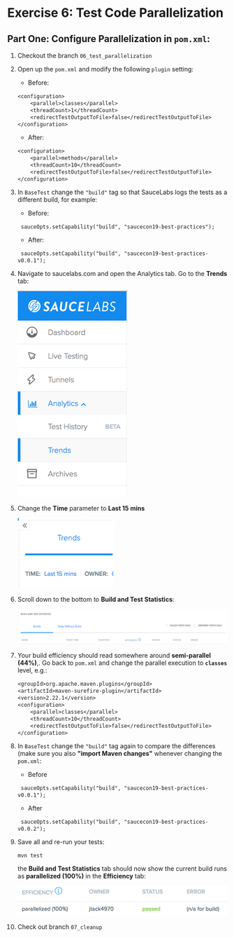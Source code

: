 # Exercise 6: Test Code Parallelization
## Part One: Configure Parallelization in `pom.xml`:

1. Checkout the branch `06_test_parallelization`
2. Open up the `pom.xml` and modify the following `plugin` setting:
    * Before:
    ```
    <configuration>
        <parallel>classes</parallel>
        <threadCount>1</threadCount>
        <redirectTestOutputToFile>false</redirectTestOutputToFile>
    </configuration>
    ```
    * After:
    ```
    <configuration>
        <parallel>methods</parallel>
        <threadCount>10</threadCount>
        <redirectTestOutputToFile>false</redirectTestOutputToFile>
    </configuration>
    ```
3. In `BaseTest` change the `"build"` tag so that SauceLabs logs the tests as a different build, for example:
    * Before:
    ```
     sauceOpts.setCapability("build", "saucecon19-best-practices");
    ```
    * After:
    ```
     sauceOpts.setCapability("build", "saucecon19-best-practices-v0.0.1");
    ```
4. Navigate to saucelabs.com and open the Analytics tab. Go to the **Trends** tab: 
    
    ![Trends Tab](images/test-trends.png)
    
6. Change the **Time** parameter to **Last 15 mins**
    
    ![Last 15 Minutes](images/last-15-mins.png)
    
7. Scroll down to the bottom to **Build and Test Statistics**:
    
    ![Test and Build Statistics](images/test-and-build-stats.png)
    
8. Your build efficiency should read somewhere around **semi-parallel (44%)**,. Go back to `pom.xml` and change the parallel execution to **`classes`** level, e.g.:
    ```
    <groupId>org.apache.maven.plugins</groupId>
    <artifactId>maven-surefire-plugin</artifactId>
    <version>2.22.1</version>
    <configuration>
        <parallel>classes</parallel>
        <threadCount>10</threadCount>
        <redirectTestOutputToFile>false</redirectTestOutputToFile>
    </configuration>
    ```
9. In `BaseTest` change the `"build"` tag again to compare the differences (make sure you also **"import Maven changes"** whenever changing the `pom.xml`:
    * Before
    ```
     sauceOpts.setCapability("build", "saucecon19-best-practices-v0.0.1");
    ```
    * After
    ```
     sauceOpts.setCapability("build", "saucecon19-best-practices-v0.0.2");
    ```
10. Save all and re-run your tests:
    ```
    mvn test
    ```
    the **Build and Test Statistics** tab should now show the current build runs as **parallelized (100%)** in the **Efficiency** tab:

    ![100% Parallel](images/100-parallel.png)
    
11. Check out branch `07_cleanup`